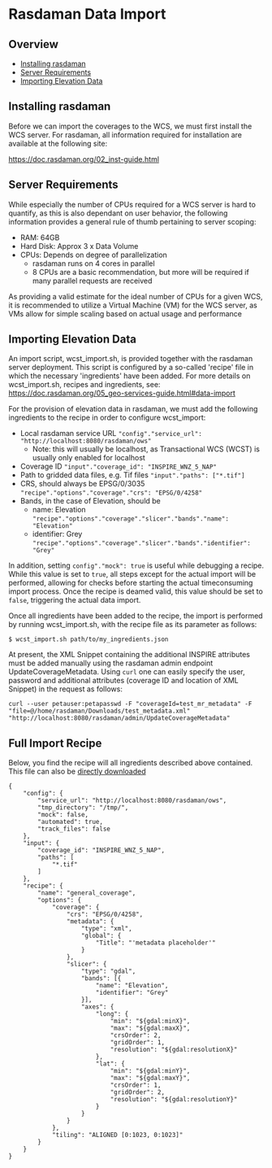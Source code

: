# Rasdaman Data Import


## Overview
- [Installing rasdaman](./rasdaman_import.md#installing-rasdaman)
- [Server Requirements](./rasdaman_import.md#server-requirements)
- [Importing Elevation Data](./rasdaman_import.md#importing-elevation-data)

## Installing rasdaman
Before we can import the coverages to the WCS, we must first install the WCS server. For rasdaman, all information required for installation are available at the following site:

https://doc.rasdaman.org/02_inst-guide.html

## Server Requirements
While especially the number of CPUs required for a WCS server is hard to quantify, as this is also dependant on user behavior, the following information provides a general rule of thumb pertaining to server scoping:
- RAM: 64GB
- Hard Disk: Approx 3 x Data Volume
- CPUs: Depends on degree of parallelization
  - rasdaman runs on 4 cores in parallel
  - 8 CPUs are a basic recommendation, but more will be required if many parallel requests are received

As providing a valid estimate for the ideal number of CPUs for a given WCS, it is recommended to utilize a Virtual Machine (VM) for the WCS server, as VMs allow for simple scaling based on actual usage and performance

## Importing Elevation Data
An import script, wcst_import.sh, is provided together with the rasdaman server deployment. This script is configured by a so-called 'recipe' file in which the necessary 'ingredients' have been added. For more details on wcst_import.sh, recipes and ingredients, see: https://doc.rasdaman.org/05_geo-services-guide.html#data-import

For the provision of elevation data in rasdaman, we must add the following ingredients to the recipe in order to configure wcst_import:
- Local rasdaman service URL ```"config"."service_url": "http://localhost:8080/rasdaman/ows"```
  - Note: this will usually be localhost, as Transactional WCS (WCST) is usually only enabled for localhost
- Coverage ID ```"input"."coverage_id": "INSPIRE_WNZ_5_NAP"```
- Path to gridded data files, e.g. Tif files ```"input"."paths": ["*.tif"]```
- CRS, should always be EPSG/0/3035 ```"recipe"."options"."coverage"."crs": "EPSG/0/4258"```
- Bands, in the case of Elevation, should be
  - name: Elevation ```"recipe"."options"."coverage"."slicer"."bands"."name": "Elevation"```
  - identifier: Grey ```"recipe"."options"."coverage"."slicer"."bands"."identifier": "Grey"```

In addition, setting ```config"."mock": true``` is useful while debugging a recipe. While this value is set to ```true```, all steps except for the actual import will be performed, allowing for checks before starting the actual timeconsuming import process. Once the recipe is deamed valid, this value should be set to ```false```, triggering the actual data import.

Once all ingredients have been added to the recipe, the import is performed by running wcst_import.sh, with the recipe file as its parameter as follows:

```$ wcst_import.sh path/to/my_ingredients.json```

At present, the XML Snippet containing the additional INSPIRE attributes must be added manually using the rasdaman admin endpoint UpdateCoverageMetadata. Using ```curl``` one can easily specify the user, password and additional attributes (coverage ID and location of XML Snippet) in the request as follows:

```curl --user petauser:petapasswd -F "coverageId=test_mr_metadata" -F "file=@/home/rasdaman/Downloads/test_metadata.xml" "http://localhost:8080/rasdaman/admin/UpdateCoverageMetadata"```

## Full Import Recipe
Below, you find the recipe will all ingredients described above contained. This file can also be [directly downloaded](https://github.com/codefornl/INSPIRE-Coverages/blob/main/docs/ingest_elevation_4258.json)

```
{
    "config": {
        "service_url": "http://localhost:8080/rasdaman/ows",
        "tmp_directory": "/tmp/",
        "mock": false,
        "automated": true,
        "track_files": false
    },
    "input": {
        "coverage_id": "INSPIRE_WNZ_5_NAP",
        "paths": [
            "*.tif"
        ]
    },
    "recipe": {
        "name": "general_coverage",
        "options": {
            "coverage": {
                "crs": "EPSG/0/4258",
                "metadata": {
                    "type": "xml",
                    "global": {
                        "Title": "'metadata placeholder'"
                    }
                },
                "slicer": {
                    "type": "gdal",
                    "bands": [{
                        "name": "Elevation",
                        "identifier": "Grey"
                    }],
                    "axes": {
                        "long": {
                            "min": "${gdal:minX}",
                            "max": "${gdal:maxX}",
                            "crsOrder": 2,
                            "gridOrder": 1,
                            "resolution": "${gdal:resolutionX}"
                        },
                        "lat": {
                            "min": "${gdal:minY}",
                            "max": "${gdal:maxY}",
                            "crsOrder": 1,
                            "gridOrder": 2,
                            "resolution": "${gdal:resolutionY}"
                        }
                    }
                }
            },
            "tiling": "ALIGNED [0:1023, 0:1023]"
        }
    }
}
```
